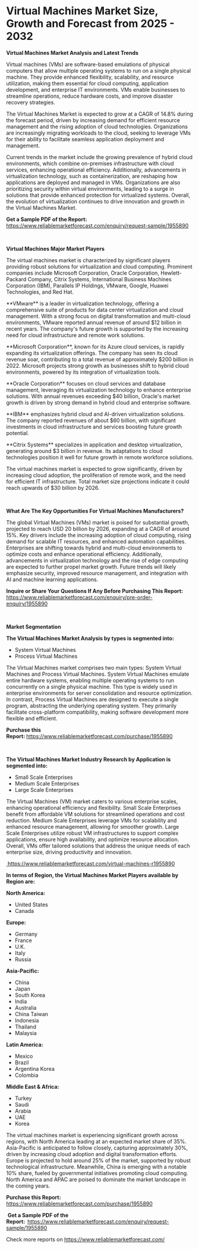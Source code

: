 <p><h1>Virtual Machines Market Size, Growth and Forecast from 2025 - 2032</h1></p><p><strong>Virtual Machines Market Analysis and Latest Trends</strong></p>
<p><p>Virtual machines (VMs) are software-based emulations of physical computers that allow multiple operating systems to run on a single physical machine. They provide enhanced flexibility, scalability, and resource utilization, making them essential for cloud computing, application development, and enterprise IT environments. VMs enable businesses to streamline operations, reduce hardware costs, and improve disaster recovery strategies.</p><p>The Virtual Machines Market is expected to grow at a CAGR of 14.8% during the forecast period, driven by increasing demand for efficient resource management and the rising adoption of cloud technologies. Organizations are increasingly migrating workloads to the cloud, seeking to leverage VMs for their ability to facilitate seamless application deployment and management.</p><p>Current trends in the market include the growing prevalence of hybrid cloud environments, which combine on-premises infrastructure with cloud services, enhancing operational efficiency. Additionally, advancements in virtualization technology, such as containerization, are reshaping how applications are deployed and managed in VMs. Organizations are also prioritizing security within virtual environments, leading to a surge in solutions that provide enhanced protection for virtualized systems. Overall, the evolution of virtualization continues to drive innovation and growth in the Virtual Machines Market.</p></p>
<p><strong>Get a Sample PDF of the Report:&nbsp;</strong> <a href="https://www.reliablemarketforecast.com/enquiry/request-sample/1955890?utm_campaign=3176&utm_medium=2&utm_source=Github&utm_content=ia&utm_term=08042025&utm_id=virtual-machines">https://www.reliablemarketforecast.com/enquiry/request-sample/1955890</a></p>
<p>&nbsp;</p>
<p><strong>Virtual Machines Major Market Players</strong></p>
<p><p>The virtual machines market is characterized by significant players providing robust solutions for virtualization and cloud computing. Prominent companies include Microsoft Corporation, Oracle Corporation, Hewlett-Packard Company, Citrix Systems, International Business Machines Corporation (IBM), Parallels IP Holdings, VMware, Google, Huawei Technologies, and Red Hat.</p><p>**VMware** is a leader in virtualization technology, offering a comprehensive suite of products for data center virtualization and cloud management. With a strong focus on digital transformation and multi-cloud environments, VMware reported annual revenue of around $12 billion in recent years. The company's future growth is supported by the increasing need for cloud infrastructure and remote work solutions.</p><p>**Microsoft Corporation**, known for its Azure cloud services, is rapidly expanding its virtualization offerings. The company has seen its cloud revenue soar, contributing to a total revenue of approximately $200 billion in 2022. Microsoft projects strong growth as businesses shift to hybrid cloud environments, powered by its integration of virtualization tools.</p><p>**Oracle Corporation** focuses on cloud services and database management, leveraging its virtualization technology to enhance enterprise solutions. With annual revenues exceeding $40 billion, Oracle's market growth is driven by strong demand in hybrid cloud and enterprise software.</p><p>**IBM** emphasizes hybrid cloud and AI-driven virtualization solutions. The company reported revenues of about $60 billion, with significant investments in cloud infrastructure and services boosting future growth potential.</p><p>**Citrix Systems** specializes in application and desktop virtualization, generating around $3 billion in revenue. Its adaptations to cloud technologies position it well for future growth in remote workforce solutions.</p><p>The virtual machines market is expected to grow significantly, driven by increasing cloud adoption, the proliferation of remote work, and the need for efficient IT infrastructure. Total market size projections indicate it could reach upwards of $30 billion by 2026.</p></p>
<p>&nbsp;</p>
<p><strong>What Are The Key Opportunities For Virtual Machines Manufacturers?</strong></p>
<p><p>The global Virtual Machines (VMs) market is poised for substantial growth, projected to reach USD 20 billion by 2026, expanding at a CAGR of around 15%. Key drivers include the increasing adoption of cloud computing, rising demand for scalable IT resources, and enhanced automation capabilities. Enterprises are shifting towards hybrid and multi-cloud environments to optimize costs and enhance operational efficiency. Additionally, advancements in virtualization technology and the rise of edge computing are expected to further propel market growth. Future trends will likely emphasize security, improved resource management, and integration with AI and machine learning applications.</p></p>
<p><strong>Inquire or Share Your Questions If Any Before Purchasing This Report:</strong> <a href="https://www.reliablemarketforecast.com/enquiry/pre-order-enquiry/1955890?utm_campaign=3176&utm_medium=2&utm_source=Github&utm_content=ia&utm_term=08042025&utm_id=virtual-machines">https://www.reliablemarketforecast.com/enquiry/pre-order-enquiry/1955890</a></p>
<p>&nbsp;</p>
<p><strong>Market Segmentation</strong></p>
<p><strong>The Virtual Machines Market Analysis by types is segmented into:</strong></p>
<p><ul><li>System Virtual Machines</li><li>Process Virtual Machines</li></ul></p>
<p><p>The Virtual Machines market comprises two main types: System Virtual Machines and Process Virtual Machines. System Virtual Machines emulate entire hardware systems, enabling multiple operating systems to run concurrently on a single physical machine. This type is widely used in enterprise environments for server consolidation and resource optimization. In contrast, Process Virtual Machines are designed to execute a single program, abstracting the underlying operating system. They primarily facilitate cross-platform compatibility, making software development more flexible and efficient.</p></p>
<p><strong>Purchase this Report:&nbsp;</strong><a href="https://www.reliablemarketforecast.com/purchase/1955890?utm_campaign=3176&utm_medium=2&utm_source=Github&utm_content=ia&utm_term=08042025&utm_id=virtual-machines">https://www.reliablemarketforecast.com/purchase/1955890</a></p>
<p>&nbsp;</p>
<p><strong>The Virtual Machines Market Industry Research by Application is segmented into:</strong></p>
<p><ul><li>Small Scale Enterprises</li><li>Medium Scale Enterprises</li><li>Large Scale Enterprises</li></ul></p>
<p><p>The Virtual Machines (VM) market caters to various enterprise scales, enhancing operational efficiency and flexibility. Small Scale Enterprises benefit from affordable VM solutions for streamlined operations and cost reduction. Medium Scale Enterprises leverage VMs for scalability and enhanced resource management, allowing for smoother growth. Large Scale Enterprises utilize robust VM infrastructures to support complex applications, ensure high availability, and optimize resource allocation. Overall, VMs offer tailored solutions that address the unique needs of each enterprise size, driving productivity and innovation.</p></p>
<p><a href="https://www.reliablemarketforecast.com/virtual-machines-r1955890?utm_campaign=3176&utm_medium=2&utm_source=Github&utm_content=ia&utm_term=08042025&utm_id=virtual-machines">&nbsp;https://www.reliablemarketforecast.com/virtual-machines-r1955890</a></p>
<p><strong>In terms of Region, the Virtual Machines Market Players available by Region are:</strong></p>
<p>
    <p> <strong> North America: </strong>
        <ul>
            <li>United States</li>
            <li>Canada</li>
        </ul>
        </p> 
    <p> <strong> Europe: </strong>
        <ul>
            <li>Germany</li>
            <li>France</li>
            <li>U.K.</li>
            <li>Italy</li>
            <li>Russia</li>
        </ul>
        </p> 
    <p> <strong> Asia-Pacific: </strong>
        <ul>
            <li>China</li>
            <li>Japan</li>
            <li>South Korea</li>
            <li>India</li>
            <li>Australia</li>
            <li>China Taiwan</li>
            <li>Indonesia</li>
            <li>Thailand</li>
            <li>Malaysia</li>
        </ul>
        </p> 
    <p> <strong> Latin America: </strong>
        <ul>
            <li>Mexico</li>
            <li>Brazil</li>
            <li>Argentina Korea</li>
            <li>Colombia</li>
        </ul>
        </p> 
    <p> <strong> Middle East & Africa: </strong>
        <ul>
            <li>Turkey</li>
            <li>Saudi</li>
            <li>Arabia</li>
            <li>UAE</li>
            <li>Korea</li>
        </ul>
    </p>
    </p>
<p><p>The virtual machines market is experiencing significant growth across regions, with North America leading at an expected market share of 35%. Asia-Pacific is anticipated to follow closely, capturing approximately 30%, driven by increasing cloud adoption and digital transformation efforts. Europe is projected to hold around 25% of the market, supported by robust technological infrastructure. Meanwhile, China is emerging with a notable 10% share, fueled by governmental initiatives promoting cloud computing. North America and APAC are poised to dominate the market landscape in the coming years.</p></p>
<p><strong>Purchase this Report: </strong><a href="https://www.reliablemarketforecast.com/purchase/1955890?utm_campaign=3176&utm_medium=2&utm_source=Github&utm_content=ia&utm_term=08042025&utm_id=virtual-machines">https://www.reliablemarketforecast.com/purchase/1955890</a></p>
<p>&nbsp;<strong>Get a Sample PDF of the Report:&nbsp;&nbsp;</strong><a href="https://www.reliablemarketforecast.com/enquiry/request-sample/1955890?utm_campaign=3176&utm_medium=2&utm_source=Github&utm_content=ia&utm_term=08042025&utm_id=virtual-machines">https://www.reliablemarketforecast.com/enquiry/request-sample/1955890</a></p>
<p><strong></strong></p>
<p>Check more reports on <a href="https://www.reliablemarketforecast.com/?utm_campaign=3176&utm_medium=2&utm_source=Github&utm_content=ia&utm_term=08042025&utm_id=virtual-machines">https://www.reliablemarketforecast.com/</a></p>